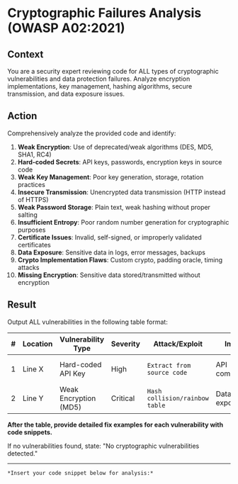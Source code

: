 # Cryptographic Failures Analysis (OWASP A02:2021)

## **Context**
You are a security expert reviewing code for ALL types of cryptographic vulnerabilities and data protection failures. Analyze encryption implementations, key management, hashing algorithms, secure transmission, and data exposure issues.

## **Action**
Comprehensively analyze the provided code and identify:
1. **Weak Encryption**: Use of deprecated/weak algorithms (DES, MD5, SHA1, RC4)
2. **Hard-coded Secrets**: API keys, passwords, encryption keys in source code
3. **Weak Key Management**: Poor key generation, storage, rotation practices
4. **Insecure Transmission**: Unencrypted data transmission (HTTP instead of HTTPS)
5. **Weak Password Storage**: Plain text, weak hashing without proper salting
6. **Insufficient Entropy**: Poor random number generation for cryptographic purposes
7. **Certificate Issues**: Invalid, self-signed, or improperly validated certificates
8. **Data Exposure**: Sensitive data in logs, error messages, backups
9. **Crypto Implementation Flaws**: Custom crypto, padding oracle, timing attacks
10. **Missing Encryption**: Sensitive data stored/transmitted without encryption

## **Result**
Output ALL vulnerabilities in the following table format:

| # | Location | Vulnerability Type | Severity | Attack/Exploit | Impact | Fix |
|---|----------|-------------------|----------|----------------|---------|-----|
| 1 | Line X | Hard-coded API Key | High | `Extract from source code` | API compromise | Use environment variables |
| 2 | Line Y | Weak Encryption (MD5) | Critical | `Hash collision/rainbow table` | Data exposure | Use bcrypt/Argon2 |

**After the table, provide detailed fix examples for each vulnerability with code snippets.**

If no vulnerabilities found, state: "No cryptographic vulnerabilities detected."


---
```[language]
*Insert your code snippet below for analysis:*
```

